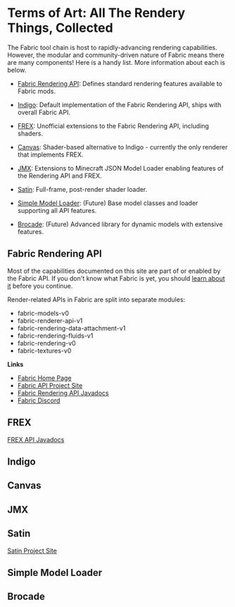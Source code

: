 # Terms of Art: All The Rendery Things, Collected

The Fabric tool chain is host to rapidly-advancing rendering capabilities.  However, the modular and community-driven nature of Fabric means there are many components! Here is a handy list.  More information about each is below.   

* [Fabric Rendering API](#fabric-rendering-api): Defines standard rendering features available to Fabric mods.  

* [Indigo](#indigo): Default implementation of the Fabric Rendering API, ships with overall Fabric API.  

* [FREX](#frex): Unofficial extensions to the Fabric Rendering API, including shaders. 
 
* [Canvas](#canvas): Shader-based alternative to Indigo - currently the only renderer that implements FREX.  

* [JMX](#jmx): Extensions to Minecraft JSON Model Loader enabling features of the Rendering API and FREX.  

* [Satin](#satin): Full-frame, post-render shader loader.

* [Simple Model Loader](#simple-model-loader): (Future) Base model classes and loader supporting all API features.  

* [Brocade](#brocade): (Future) Advanced library for dynamic models with extensive features.  


## Fabric Rendering API

Most of the capabilities documented on this site are part of or enabled by the Fabric API.  If you don't know what Fabric is yet, you should [learn about it](https://fabricmc.net/) before you continue. 

Render-related APIs in Fabric are split into separate modules:
* fabric-models-v0
* fabric-renderer-api-v1
* fabric-rendering-data-attachment-v1
* fabric-rendering-fluids-v1
* fabric-rendering-v0
* fabric-textures-v0

**Links**
* [Fabric Home Page](https://fabricmc.net/)
* [Fabric API Project Site](https://github.com/FabricMC/fabric)
* [Fabric Rendering API Javadocs](https://grondag.github.io/renderosity/fabric-api-javadoc/index.html)
* [Fabric Discord](https://discord.gg/v6v4pMv)

## FREX

[FREX API Javadocs](https://grondag.github.io/renderosity/frex-api-javadoc/index.html)

## Indigo
## Canvas
## JMX
## Satin

[Satin Project Site](https://github.com/Ladysnake/Satin)
## Simple Model Loader
## Brocade
